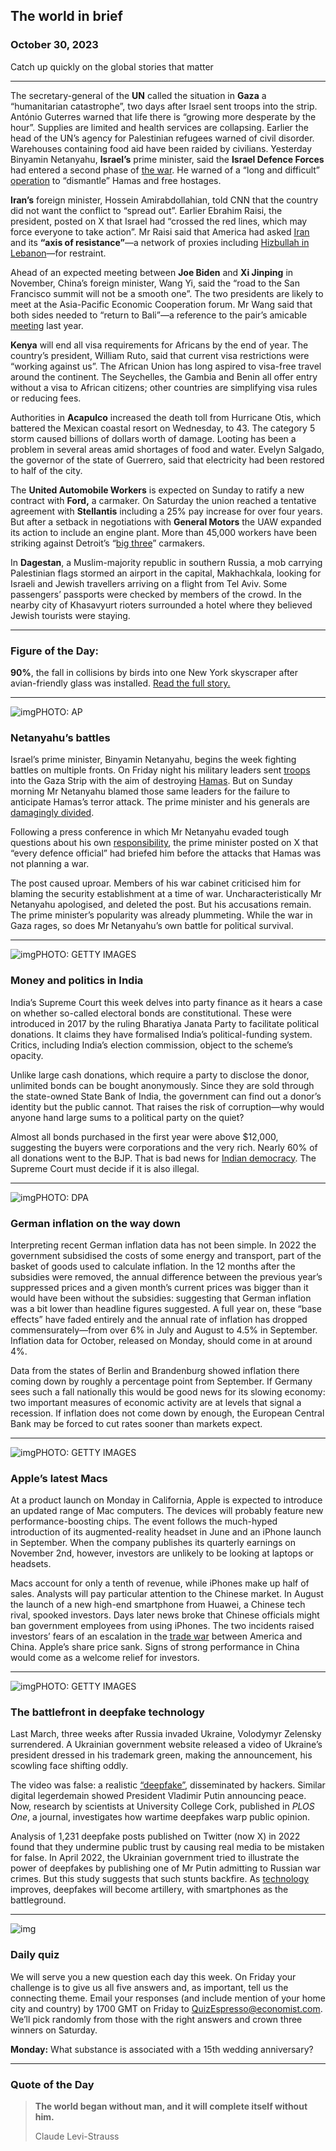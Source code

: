 ## The world in brief

###  October 30, 2023

Catch up quickly on the global stories that matter



------



The secretary-general of the **UN** called the situation in **Gaza** a “humanitarian catastrophe”, two days after Israel sent troops into the strip. António Guterres warned that life there is “growing more desperate by the hour”. Supplies are limited and health services are collapsing. Earlier the head of the UN’s agency for Palestinian refugees warned of civil disorder. Warehouses containing food aid have been raided by civilians. Yesterday Binyamin Netanyahu, **Israel’s** prime minister, said the **Israel Defence Forces** had entered a second phase of [the war](https://www.economist.com/leaders/2023/10/29/israel-faces-agonising-choices-in-the-battle-for-gaza). He warned of a “long and difficult” [operation](https://www.economist.com/middle-east-and-africa/2023/10/28/israels-new-plan-to-encircle-hamas) to “dismantle” Hamas and free hostages.

**Iran’s** foreign minister, Hossein Amirabdollahian, told CNN that the country did not want the conflict to “spread out”. Earlier Ebrahim Raisi, the president, posted on X that Israel had “crossed the red lines, which may force everyone to take action”. Mr Raisi said that America had asked [Iran](https://www.economist.com/briefing/2023/10/23/irans-ayatollahs-play-the-middle-easts-most-dangerous-game) and its **“axis of resistance”**—a network of proxies including [Hizbullah in Lebanon](https://www.economist.com/middle-east-and-africa/2023/10/13/israel-faces-the-danger-of-fighting-on-a-second-front)—for restraint.

Ahead of an expected meeting between **Joe Biden** and **Xi Jinping** in November, China’s foreign minister, Wang Yi, said the “road to the San Francisco summit will not be a smooth one”. The two presidents are likely to meet at the Asia-Pacific Economic Cooperation forum. Mr Wang said that both sides needed to “return to Bali”—a reference to the pair’s amicable [meeting](https://www.economist.com/china/2022/11/17/america-and-china-try-to-get-along) last year.

**Kenya** will end all visa requirements for Africans by the end of year. The country’s president, William Ruto, said that current visa restrictions were “working against us”. The African Union has long aspired to visa-free travel around the continent. The Seychelles, the Gambia and Benin all offer entry without a visa to African citizens; other countries are simplifying visa rules or reducing fees.

Authorities in **Acapulco** increased the death toll from Hurricane Otis, which battered the Mexican coastal resort on Wednesday, to 43. The category 5 storm caused billions of dollars worth of damage. Looting has been a problem in several areas amid shortages of food and water. Evelyn Salgado, the governor of the state of Guerrero, said that electricity had been restored to half of the city.

The **United Automobile Workers** is expected on Sunday to ratify a new contract with **Ford,** a carmaker. On Saturday the union reached a tentative agreement with **Stellantis** including a 25% pay increase for over four years. But after a setback in negotiations with **General Motors** the UAW expanded its action to include an engine plant. More than 45,000 workers have been striking against Detroit’s “[big three](https://www.economist.com/business/2023/09/20/americas-big-car-firms-face-lengthy-strikes)” carmakers.

In **Dagestan**, a Muslim-majority republic in southern Russia, a mob carrying Palestinian flags stormed an airport in the capital, Makhachkala, looking for Israeli and Jewish travellers arriving on a flight from Tel Aviv. Some passengers’ passports were checked by members of the crowd. In the nearby city of Khasavyurt rioters surrounded a hotel where they believed Jewish tourists were staying.



------



### Figure of the Day: 

**90%**, the fall in collisions by birds into one New York skyscraper after avian-friendly glass was installed. [Read the full story.](https://www.economist.com/united-states/2023/10/26/how-to-make-nyc-work-better-for-its-winged-inhabitants)



------



![img](https://niceboy.online/insight/public/Espresso/PHOTOS/20231104_dap306.jpg)PHOTO: AP

### Netanyahu’s battles

Israel’s prime minister, Binyamin Netanyahu, begins the week fighting battles on multiple fronts. On Friday night his military leaders sent [troops](https://www.economist.com/middle-east-and-africa/2023/10/28/israels-new-plan-to-encircle-hamas) into the Gaza Strip with the aim of destroying [Hamas](https://www.economist.com/the-economist-explains/2023/10/10/how-powerful-is-hamas). But on Sunday morning Mr Netanyahu blamed those same leaders for the failure to anticipate Hamas’s terror attack. The prime minister and his generals are [damagingly divided](https://www.economist.com/briefing/2023/10/25/israels-prime-minister-and-its-army-are-damagingly-divided).

Following a press conference in which Mr Netanyahu evaded tough questions about his own [responsibility](https://www.economist.com/middle-east-and-africa/2023/10/09/hamass-attack-was-an-israeli-intelligence-failure-on-multiple-fronts), the prime minister posted on X that “every defence official” had briefed him before the attacks that Hamas was not planning a war.

The post caused uproar. Members of his war cabinet criticised him for blaming the security establishment at a time of war. Uncharacteristically Mr Netanyahu apologised, and deleted the post. But his accusations remain. The prime minister’s popularity was already plummeting. While the war in Gaza rages, so does Mr Netanyahu’s own battle for political survival.



------



![img](https://niceboy.online/insight/public/Espresso/PHOTOS/20231104_dap301.jpg)PHOTO: GETTY IMAGES

### Money and politics in India

India’s Supreme Court this week delves into party finance as it hears a case on whether so-called electoral bonds are constitutional. These were introduced in 2017 by the ruling Bharatiya Janata Party to facilitate political donations. It claims they have formalised India’s political-funding system. Critics, including India’s election commission, object to the scheme’s opacity.

Unlike large cash donations, which require a party to disclose the donor, unlimited bonds can be bought anonymously. Since they are sold through the state-owned State Bank of India, the government can find out a donor’s identity but the public cannot. That raises the risk of corruption—why would anyone hand large sums to a political party on the quiet?

Almost all bonds purchased in the first year were above $12,000, suggesting the buyers were corporations and the very rich. Nearly 60% of all donations went to the BJP. That is bad news for [Indian democracy](https://www.economist.com/leaders/indias-democracy-is-not-as-healthy-as-this-months-elections-make-it-seem/21807621). The Supreme Court must decide if it is also illegal.



------



![img](https://niceboy.online/insight/public/Espresso/PHOTOS/20231104_dap305.jpg)PHOTO: DPA

### German inflation on the way down

Interpreting recent German inflation data has not been simple. In 2022 the government subsidised the costs of some energy and transport, part of the basket of goods used to calculate inflation. In the 12 months after the subsidies were removed, the annual difference between the previous year’s suppressed prices and a given month’s current prices was bigger than it would have been without the subsidies: suggesting that German inflation was a bit lower than headline figures suggested. A full year on, these “base effects” have faded entirely and the annual rate of inflation has dropped commensurately—from over 6% in July and August to 4.5% in September. Inflation data for October, released on Monday, should come in at around 4%.

Data from the states of Berlin and Brandenburg showed inflation there coming down by roughly a percentage point from September. If Germany sees such a fall nationally this would be good news for its slowing economy: two important measures of economic activity are at levels that signal a recession. If inflation does not come down by enough, the European Central Bank may be forced to cut rates sooner than markets expect.



------



![img](https://niceboy.online/insight/public/Espresso/PHOTOS/20231028_dap363.jpg)PHOTO: GETTY IMAGES

### Apple’s latest Macs

At a product launch on Monday in California, Apple is expected to introduce an updated range of Mac computers. The devices will probably feature new performance-boosting chips. The event follows the much-hyped introduction of its augmented-reality headset in June and an iPhone launch in September. When the company publishes its quarterly earnings on November 2nd, however, investors are unlikely to be looking at laptops or headsets.

Macs account for only a tenth of revenue, while iPhones make up half of sales. Analysts will pay particular attention to the Chinese market. In August the launch of a new high-end smartphone from Huawei, a Chinese tech rival, spooked investors. Days later news broke that Chinese officials might ban government employees from using iPhones. The two incidents raised investors’ fears of an escalation in the [trade war](https://www.economist.com/business/2023/09/14/apple-is-only-the-latest-casualty-of-the-sino-american-tech-war) between America and China. Apple’s share price sank. Signs of strong performance in China would come as a welcome relief for investors.



------



![img](https://niceboy.online/insight/public/Espresso/PHOTOS/20231104_dap303.jpg)PHOTO: GETTY IMAGES

### The battlefront in deepfake technology

Last March, three weeks after Russia invaded Ukraine, Volodymyr Zelensky surrendered. A Ukrainian government website released a video of Ukraine’s president dressed in his trademark green, making the announcement, his scowling face shifting oddly.

The video was false: a realistic [“deepfake”](https://www.economist.com/the-economist-explains/2019/08/07/what-is-a-deepfake), disseminated by hackers. Similar digital legerdemain showed President Vladimir Putin announcing peace. Now, research by scientists at University College Cork, published in *PLOS One*, a journal, investigates how wartime deepfakes warp public opinion.

Analysis of 1,231 deepfake posts published on Twitter (now X) in 2022 found that they undermine public trust by causing real media to be mistaken for false. In April 2022, the Ukrainian government tried to illustrate the power of deepfakes by publishing one of Mr Putin admitting to Russian war crimes. But this study suggests that such stunts backfire. As [technology](https://www.economist.com/detecting-deepfakes-pod) improves, deepfakes will become artillery, with smartphones as the battleground.



------



![img](https://niceboy.online/insight/public/Espresso/PHOTOS/QuizNEW_183.jpeg)

### Daily quiz

We will serve you a new question each day this week. On Friday your challenge is to give us all five answers and, as important, tell us the connecting theme. Email your responses (and include mention of your home city and country) by 1700 GMT on Friday to [QuizEspresso@economist.com](https://mail.google.com/mail/?view=cm&fs=1&tf=1&to=QuizEspresso@economist.com). We’ll pick randomly from those with the right answers and crown three winners on Saturday.

**Monday:** What substance is associated with a 15th wedding anniversary?



------



### Quote of the Day

> **The world began without man, and it will complete itself without him.**
>
> Claude Levi-Strauss



